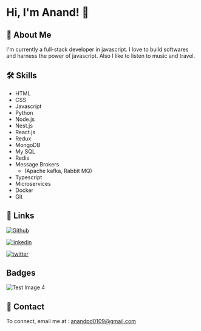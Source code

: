 # Hi, I'm Anand! 👋

## 🚀 About Me

I'm currently a full-stack developer in javascript. I love to build softwares and harness the power of javascript.
Also I like to listen to music and travel.

## 🛠 Skills

- HTML
- CSS
- Javascript
- Python
- Node.js
- Nest.js
- React.js
- Redux
- MongoDB
- My SQL
- Redis
- Message Brokers
  - (Apache kafka, Rabbit MQ)
- Typescript
- Microservices
- Docker
- Git

## 🔗 Links

[![Github](https://img.shields.io/badge/my_portfolio-000?style=for-the-badge&logo=ko-fi&logoColor=white)](https://github.com/anandpd)

[![linkedin](https://img.shields.io/badge/linkedin-0A66C2?style=for-the-badge&logo=linkedin&logoColor=white)](https://linkedin.com/in/ananddpd/)

[![twitter](https://img.shields.io/badge/twitter-1DA1F2?style=for-the-badge&logo=twitter&logoColor=white)](https://twitter.com/ananddeep502/)

## Badges

![Test Image 4](https://img.shields.io/badge/Total%20Visits-153-blue)

## 📨 Contact

To connect, email me at :
anandpd0109@gmail.com

